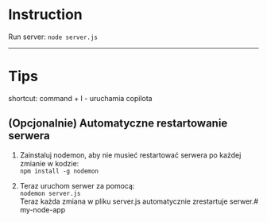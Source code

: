 # Instruction

Run server:
`node server.js`


---

# Tips
shortcut: command + I - uruchamia copilota


## (Opcjonalnie) Automatyczne restartowanie serwera

1. Zainstaluj nodemon, aby nie musieć restartować serwera po każdej zmianie w kodzie:<br>
`npm install -g nodemon`<br>

2. Teraz uruchom serwer za pomocą:<br>
`nodemon server.js`<br>
Teraz każda zmiana w pliku server.js automatycznie zrestartuje serwer.# my-node-app
